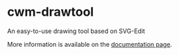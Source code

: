 # cwm-drawtool
An easy-to-use drawing tool based on SVG-Edit

More information is available on the [documentation page](https://wiki.cast.org/display/opensource/SVG+Edit+Simple+Interface).

